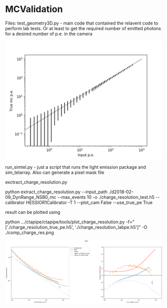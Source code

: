 # MCValidation
Files:
test_geometry3D.py - main code that contained the relavent code to perform lab tests. Or at least to get the required number of emitted photons for a desired number of p.e. in the camera

![input pe](Figures/inputTruepe.png)



run_simtel.py - just a script that runs the light emission package and sim_telarray. Also can generate a pixel mask file

exctract_charge_resolution.py 

python extract_charge_resolution.py --input_path ./d2018-02-09_DynRange_NSB0_mc --max_events 10 -o ./charge_resolution_test.h5 --calibrator HESSIOR1Calibrator -T 1 --plot_cam False --use_true_pe True

result can be plotted using 

python .../ctapipe/ctapipe/tools/plot_charge_resolution.py -f="['./charge_resolution_true_pe.h5', './charge_resolution_labpe.h5']"  -O ./comp_charge_res.png

![comp charge res](Figures/compare_charge_res.png)

